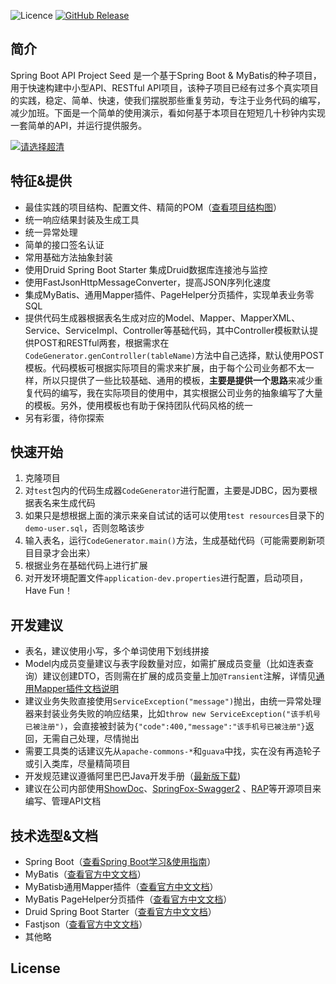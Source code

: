 ![Licence](https://img.shields.io/badge/licence-none-green.svg)
[![GitHub Release](https://img.shields.io/github/release/lihengming/spring-boot-api-project-seed.svg)](https://github.com/lihengming/spring-boot-api-project-seed/releases)
## 简介
Spring Boot API Project Seed 是一个基于Spring Boot & MyBatis的种子项目，用于快速构建中小型API、RESTful API项目，该种子项目已经有过多个真实项目的实践，稳定、简单、快速，使我们摆脱那些重复劳动，专注于业务代码的编写，减少加班。下面是一个简单的使用演示，看如何基于本项目在短短几十秒钟内实现一套简单的API，并运行提供服务。

[![请选择超清](https://raw.githubusercontent.com/lihengming/java-codes/master/shared-resources/github-images/project-example-youku.png)](http://v.youku.com/v_show/id_XMjg1NjYwNDgxNg==.html?spm=a2h3j.8428770.3416059.1)
## 特征&提供
- 最佳实践的项目结构、配置文件、精简的POM（[查看项目结构图](https://github.com/lihengming/java-codes/blob/master/shared-resources/github-images/project-struct.png)）
- 统一响应结果封装及生成工具
- 统一异常处理
- 简单的接口签名认证
- 常用基础方法抽象封装
- 使用Druid Spring Boot Starter 集成Druid数据库连接池与监控
- 使用FastJsonHttpMessageConverter，提高JSON序列化速度
- 集成MyBatis、通用Mapper插件、PageHelper分页插件，实现单表业务零SQL
- 提供代码生成器根据表名生成对应的Model、Mapper、MapperXML、Service、ServiceImpl、Controller等基础代码，其中Controller模板默认提供POST和RESTful两套，根据需求在```CodeGenerator.genController(tableName)```方法中自己选择，默认使用POST模板。代码模板可根据实际项目的需求来扩展，由于每个公司业务都不太一样，所以只提供了一些比较基础、通用的模板，**主要是提供一个思路**来减少重复代码的编写，我在实际项目的使用中，其实根据公司业务的抽象编写了大量的模板。另外，使用模板也有助于保持团队代码风格的统一
- 另有彩蛋，待你探索
 
## 快速开始
1. 克隆项目
2. 对```test```包内的代码生成器```CodeGenerator```进行配置，主要是JDBC，因为要根据表名来生成代码
3. 如果只是想根据上面的演示来亲自试试的话可以使用```test resources```目录下的```demo-user.sql```，否则忽略该步
3. 输入表名，运行```CodeGenerator.main()```方法，生成基础代码（可能需要刷新项目目录才会出来）
4. 根据业务在基础代码上进行扩展
5. 对开发环境配置文件```application-dev.properties```进行配置，启动项目，Have Fun！
 
## 开发建议
- 表名，建议使用小写，多个单词使用下划线拼接
- Model内成员变量建议与表字段数量对应，如需扩展成员变量（比如连表查询）建议创建DTO，否则需在扩展的成员变量上加```@Transient```注解，详情见[通用Mapper插件文档说明](https://mapperhelper.github.io/docs/2.use/)
- 建议业务失败直接使用```ServiceException("message")```抛出，由统一异常处理器来封装业务失败的响应结果，比如```throw new ServiceException("该手机号已被注册")```，会直接被封装为```{"code":400,"message":"该手机号已被注册"}```返回，无需自己处理，尽情抛出
- 需要工具类的话建议先从```apache-commons-*```和```guava```中找，实在没有再造轮子或引入类库，尽量精简项目
- 开发规范建议遵循阿里巴巴Java开发手册（[最新版下载](https://github.com/lihengming/java-codes/blob/master/shared-resources/%E9%98%BF%E9%87%8C%E5%B7%B4%E5%B7%B4Java%E5%BC%80%E5%8F%91%E6%89%8B%E5%86%8CV1.3.0.pdf))
- 建议在公司内部使用[ShowDoc](https://github.com/star7th/showdoc)、[SpringFox-Swagger2](https://github.com/springfox/springfox) 、[RAP](https://github.com/thx/RAP)等开源项目来编写、管理API文档
 
## 技术选型&文档
- Spring Boot（[查看Spring Boot学习&使用指南](http://www.jianshu.com/p/1a9fd8936bd8)）
- MyBatis（[查看官方中文文档](http://www.mybatis.org/mybatis-3/zh/index.html)）
- MyBatisb通用Mapper插件（[查看官方中文文档](https://mapperhelper.github.io/docs/)）
- MyBatis PageHelper分页插件（[查看官方中文文档](https://pagehelper.github.io/)）
- Druid Spring Boot Starter（[查看官方中文文档](https://github.com/alibaba/druid/tree/master/druid-spring-boot-starter/)）
- Fastjson（[查看官方中文文档](https://github.com/Alibaba/fastjson/wiki/%E9%A6%96%E9%A1%B5)）
- 其他略

## License

